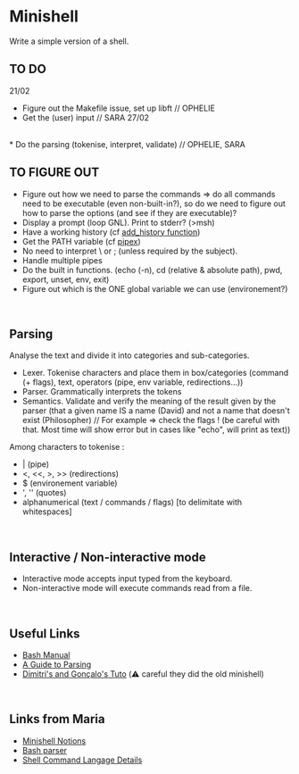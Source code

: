 
# Minishell
Write a simple version of a shell.
<br/>

## TO DO
21/02 
<br/>
* Figure out the Makefile issue, set up libft // OPHELIE
* Get the (user) input // SARA 
27/02
<br/>
* Do the parsing (tokenise, interpret, validate) // OPHELIE, SARA

<br/>

## TO FIGURE OUT
* Figure out how we need to parse the commands => do all commands need to be executable (even non-built-in?), so do we need to figure out how to parse the options (and see if they are executable)?
* Display a prompt (loop GNL). Print to stderr? (>msh)
* Have a working history (cf [add_history function](https://linux.die.net/man/3/history))
* Get the PATH variable (cf [pipex](https://github.com/Knulpinette/Cursus42/blob/main/02-pipex/srcs/utils.c))
* No need to interpret \ or ; (unless required by the subject).
* Handle multiple pipes
* Do the built in functions. (echo (-n), cd (relative & absolute path), pwd, export, unset, env, exit)
* Figure out which is the ONE global variable we can use (environement?)
<br/>

## Parsing
Analyse the text and divide it into categories and sub-categories.
* Lexer. Tokenise characters and place them in box/categories (command (+ flags), text, operators (pipe, env variable, redirections...))
* Parser. Grammatically interprets the tokens
* Semantics. Validate and verify the meaning of the result given by the parser (that a given name IS a name (David) and not a name that doesn't exist (Philosopher) // For example => check the flags ! (be careful with that. Most time will show error but in cases like "echo", will print as text))

Among characters to tokenise : 
* | (pipe)
* <, <<, >, >> (redirections)
* $ (environement variable)
* ', '' (quotes)
* alphanumerical (text / commands / flags) [to delimitate with whitespaces]

<br/>

## Interactive / Non-interactive mode
* Interactive mode accepts input typed from the keyboard.
* Non-interactive mode will execute commands read from a file.
<br/>

## Useful Links

* [Bash Manual](https://www.gnu.org/savannah-checkouts/gnu/bash/manual/bash.html#What-is-Bash_003f)
* [A Guide to Parsing](https://tomassetti.me/guide-parsing-algorithms-terminology/)
* [Dimitri's and Gonçalo's Tuto](https://github.com/DimitriDaSilva/42_minishell/blob/master/README.md#1-extracting-information) (⚠️ careful they did the old minishell)
<br/>

## Links from Maria
* [Minishell Notions](https://www.notion.so/Minishell-Materials-7bbd45a806e04395ab578ca3f805806c)
* [Bash parser](https://vorpaljs.github.io/bash-parser-playground/)
* [Shell Command Langage Details](https://pubs.opengroup.org/onlinepubs/9699919799/utilities/V3_chap02.html#tag_18_01)
